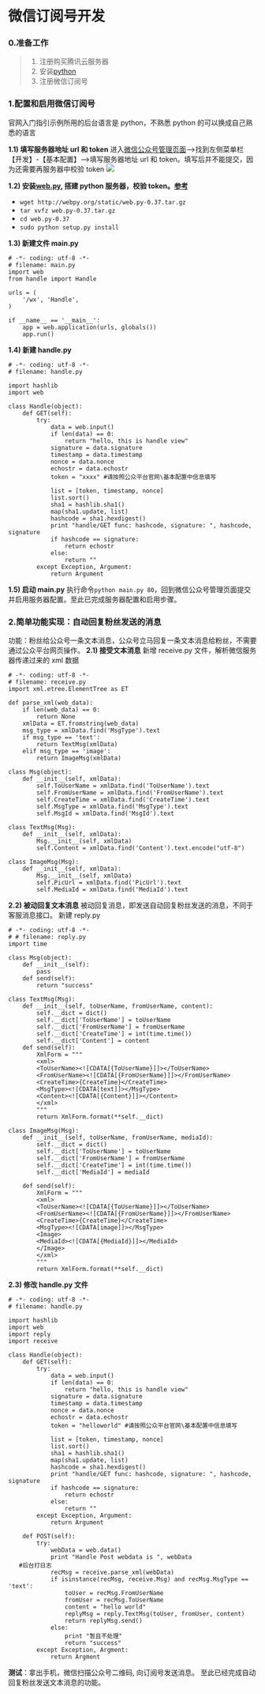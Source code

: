 # 微信订阅号开发

### 0.准备工作

> 1. 注册购买腾讯云服务器
> 2. 安装[python](https://github.com/littleluckly/blog/issues/5)
> 3. 注册微信订阅号

### 1.配置和启用微信订阅号

官网入门指引示例所用的后台语言是 python，不熟悉 python 的可以换成自己熟悉的语言

**1.1) 填写服务器地址 url 和 token**
进入[微信公众号管理页面](https://mp.weixin.qq.com/)-->找到左侧菜单栏【开发】-【基本配置】-->填写服务器地址 url 和 token。填写后并不能提交，因为还需要再服务器中校验 token
![](https://wojushenzhen-1259597421.cos.ap-guangzhou.myqcloud.com/%E5%BE%AE%E4%BF%A1%E8%AE%A2%E9%98%85%E5%8F%B7%E6%9C%8D%E5%8A%A1%E5%99%A8%E9%85%8D%E7%BD%AE)

**1.2) 安装[web.py](https://github.com/littleluckly/blog/issues/5), 搭建 python 服务器，校验 token。[参考](https://mp.weixin.qq.com/wiki?t=resource/res_main&id=mp1472017492_58YV5)**

- `wget http://webpy.org/static/web.py-0.37.tar.gz`
- `tar xvfz web.py-0.37.tar.gz`
- `cd web.py-0.37`
- `sudo python setup.py install`

**1.3) 新建文件 main.py**

```
# -*- coding: utf-8 -*-
# filename: main.py
import web
from handle import Handle

urls = (
    '/wx', 'Handle',
)

if __name__ == '__main__':
    app = web.application(urls, globals())
    app.run()
```

**1.4) 新建 handle.py**

```
# -*- coding: utf-8 -*-
# filename: handle.py

import hashlib
import web

class Handle(object):
    def GET(self):
        try:
            data = web.input()
            if len(data) == 0:
                return "hello, this is handle view"
            signature = data.signature
            timestamp = data.timestamp
            nonce = data.nonce
            echostr = data.echostr
            token = "xxxx" #请按照公众平台官网\基本配置中信息填写

            list = [token, timestamp, nonce]
            list.sort()
            sha1 = hashlib.sha1()
            map(sha1.update, list)
            hashcode = sha1.hexdigest()
            print "handle/GET func: hashcode, signature: ", hashcode, signature
            if hashcode == signature:
                return echostr
            else:
                return ""
        except Exception, Argument:
            return Argument
```

**1.5) 启动 main.py**
执行命令`python main.py 80`，回到微信公众号管理页面提交并启用服务器配置。至此已完成服务器配置和启用步骤。

### 2.简单功能实现：自动回复粉丝发送的消息

功能：粉丝给公众号一条文本消息，公众号立马回复一条文本消息给粉丝，不需要通过公众平台网页操作。
**2.1) 接受文本消息**
新增 receive.py 文件，解析微信服务器传递过来的 xml 数据

```
# -*- coding: utf-8 -*-
# filename: receive.py
import xml.etree.ElementTree as ET

def parse_xml(web_data):
    if len(web_data) == 0:
        return None
    xmlData = ET.fromstring(web_data)
    msg_type = xmlData.find('MsgType').text
    if msg_type == 'text':
        return TextMsg(xmlData)
    elif msg_type == 'image':
        return ImageMsg(xmlData)

class Msg(object):
    def __init__(self, xmlData):
        self.ToUserName = xmlData.find('ToUserName').text
        self.FromUserName = xmlData.find('FromUserName').text
        self.CreateTime = xmlData.find('CreateTime').text
        self.MsgType = xmlData.find('MsgType').text
        self.MsgId = xmlData.find('MsgId').text

class TextMsg(Msg):
    def __init__(self, xmlData):
        Msg.__init__(self, xmlData)
        self.Content = xmlData.find('Content').text.encode("utf-8")

class ImageMsg(Msg):
    def __init__(self, xmlData):
        Msg.__init__(self, xmlData)
        self.PicUrl = xmlData.find('PicUrl').text
        self.MediaId = xmlData.find('MediaId').text
```

**2.2) 被动回复文本消息**
被动回复消息，即发送自动回复粉丝发送的消息，不同于客服消息接口。
新建 reply.py

```
# -*- coding: utf-8 -*-
# # filename: reply.py
import time

class Msg(object):
    def __init__(self):
        pass
    def send(self):
        return "success"

class TextMsg(Msg):
    def __init__(self, toUserName, fromUserName, content):
        self.__dict = dict()
        self.__dict['ToUserName'] = toUserName
        self.__dict['FromUserName'] = fromUserName
        self.__dict['CreateTime'] = int(time.time())
        self.__dict['Content'] = content
    def send(self):
        XmlForm = """
        <xml>
        <ToUserName><![CDATA[{ToUserName}]]></ToUserName>
        <FromUserName><![CDATA[{FromUserName}]]></FromUserName>
        <CreateTime>{CreateTime}</CreateTime>
        <MsgType><![CDATA[text]]></MsgType>
        <Content><![CDATA[{Content}]]></Content>
        </xml>
        """
        return XmlForm.format(**self.__dict)

class ImageMsg(Msg):
    def __init__(self, toUserName, fromUserName, mediaId):
        self.__dict = dict()
        self.__dict['ToUserName'] = toUserName
        self.__dict['FromUserName'] = fromUserName
        self.__dict['CreateTime'] = int(time.time())
        self.__dict['MediaId'] = mediaId

    def send(self):
        XmlForm = """
        <xml>
        <ToUserName><![CDATA[{ToUserName}]]></ToUserName>
        <FromUserName><![CDATA[{FromUserName}]]></FromUserName>
        <CreateTime>{CreateTime}</CreateTime>
        <MsgType><![CDATA[image]]></MsgType>
        <Image>
        <MediaId><![CDATA[{MediaId}]]></MediaId>
        </Image>
        </xml>
        """
        return XmlForm.format(**self.__dict)
```

**2.3) 修改 handle.py 文件**

```
# -*- coding: utf-8 -*-
# filename: handle.py

import hashlib
import web
import reply
import receive

class Handle(object):
    def GET(self):
        try:
            data = web.input()
            if len(data) == 0:
                return "hello, this is handle view"
            signature = data.signature
            timestamp = data.timestamp
            nonce = data.nonce
            echostr = data.echostr
            token = "helloworld" #请按照公众平台官网\基本配置中信息填写

            list = [token, timestamp, nonce]
            list.sort()
            sha1 = hashlib.sha1()
            map(sha1.update, list)
            hashcode = sha1.hexdigest()
            print "handle/GET func: hashcode, signature: ", hashcode, signature
            if hashcode == signature:
                return echostr
            else:
                return ""
        except Exception, Argument:
            return Argument

    def POST(self):
        try:
            webData = web.data()
            print "Handle Post webdata is ", webData
   #后台打日志
            recMsg = receive.parse_xml(webData)
            if isinstance(recMsg, receive.Msg) and recMsg.MsgType == 'text':
                toUser = recMsg.FromUserName
                fromUser = recMsg.ToUserName
                content = "hello world"
                replyMsg = reply.TextMsg(toUser, fromUser, content)
                return replyMsg.send()
            else:
                print "暂且不处理"
                return "success"
        except Exception, Argment:
            return Argment
```

**测试**：拿出手机，微信扫描公众号二维码, 向订阅号发送消息。
至此已经完成自动回复粉丝发送文本消息的功能。
